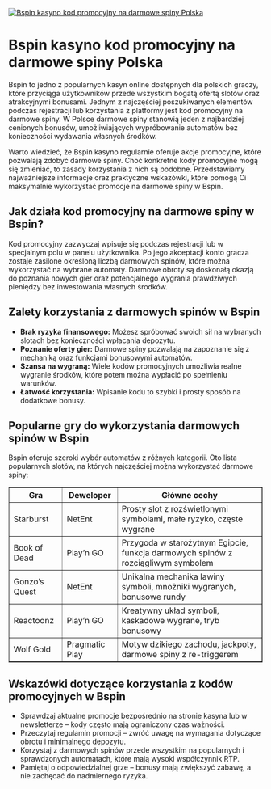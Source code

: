 [![Bspin kasyno kod promocyjny na darmowe spiny Polska](https://123-caf.pages.dev/gitsignup.png)](https://vrmoo.ru/Bt82HjjY)

<h1>Bspin kasyno kod promocyjny na darmowe spiny Polska</h1> <p>Bspin to jedno z popularnych kasyn online dostępnych dla polskich graczy, które przyciąga użytkowników przede wszystkim bogatą ofertą slotów oraz atrakcyjnymi bonusami. Jednym z najczęściej poszukiwanych elementów podczas rejestracji lub korzystania z platformy jest kod promocyjny na darmowe spiny. W Polsce darmowe spiny stanowią jeden z najbardziej cenionych bonusów, umożliwiających wypróbowanie automatów bez konieczności wydawania własnych środków.</p> <p>Warto wiedzieć, że Bspin kasyno regularnie oferuje akcje promocyjne, które pozwalają zdobyć darmowe spiny. Choć konkretne kody promocyjne mogą się zmieniać, to zasady korzystania z nich są podobne. Przedstawiamy najważniejsze informacje oraz praktyczne wskazówki, które pomogą Ci maksymalnie wykorzystać promocje na darmowe spiny w Bspin.</p> <h2>Jak działa kod promocyjny na darmowe spiny w Bspin?</h2> <p>Kod promocyjny zazwyczaj wpisuje się podczas rejestracji lub w specjalnym polu w panelu użytkownika. Po jego akceptacji konto gracza zostaje zasilone określoną liczbą darmowych spinów, które można wykorzystać na wybrane automaty. Darmowe obroty są doskonałą okazją do poznania nowych gier oraz potencjalnego wygrania prawdziwych pieniędzy bez inwestowania własnych środków.</p> <h2>Zalety korzystania z darmowych spinów w Bspin</h2> <ul>   <li><strong>Brak ryzyka finansowego:</strong> Możesz spróbować swoich sił na wybranych slotach bez konieczności wpłacania depozytu.</li>   <li><strong>Poznanie oferty gier:</strong> Darmowe spiny pozwalają na zapoznanie się z mechaniką oraz funkcjami bonusowymi automatów.</li>   <li><strong>Szansa na wygraną:</strong> Wiele kodów promocyjnych umożliwia realne wygranie środków, które potem można wypłacić po spełnieniu warunków.</li>   <li><strong>Łatwość korzystania:</strong> Wpisanie kodu to szybki i prosty sposób na dodatkowe bonusy.</li> </ul> <h2>Popularne gry do wykorzystania darmowych spinów w Bspin</h2> <p>Bspin oferuje szeroki wybór automatów z różnych kategorii. Oto lista popularnych slotów, na których najczęściej można wykorzystać darmowe spiny:</p> <table border="1" cellpadding="6" cellspacing="0">   <thead>     <tr>       <th>Gra</th>       <th>Deweloper</th>       <th>Główne cechy</th>     </tr>   </thead>   <tbody>     <tr>       <td>Starburst</td>       <td>NetEnt</td>       <td>Prosty slot z rozświetlonymi symbolami, małe ryzyko, częste wygrane</td>     </tr>     <tr>       <td>Book of Dead</td>       <td>Play’n GO</td>       <td>Przygoda w starożytnym Egipcie, funkcja darmowych spinów z rozciągliwym symbolem</td>     </tr>     <tr>       <td>Gonzo’s Quest</td>       <td>NetEnt</td>       <td>Unikalna mechanika lawiny symboli, mnożniki wygranych, bonusowe rundy</td>     </tr>     <tr>       <td>Reactoonz</td>       <td>Play’n GO</td>       <td>Kreatywny układ symboli, kaskadowe wygrane, tryb bonusowy</td>     </tr>     <tr>       <td>Wolf Gold</td>       <td>Pragmatic Play</td>       <td>Motyw dzikiego zachodu, jackpoty, darmowe spiny z re-triggerem</td>     </tr>   </tbody> </table> <h2>Wskazówki dotyczące korzystania z kodów promocyjnych w Bspin</h2> <ul>   <li>Sprawdzaj aktualne promocje bezpośrednio na stronie kasyna lub w newsletterze – kody często mają ograniczony czas ważności.</li>   <li>Przeczytaj regulamin promocji – zwróć uwagę na wymagania dotyczące obrotu i minimalnego depozytu.</li>   <li>Korzystaj z darmowych spinów przede wszystkim na popularnych i sprawdzonych automatach, które mają wysoki współczynnik RTP.</li>   <li>Pamiętaj o odpowiedzialnej grze – bonusy mają zwiększyć zabawę, a nie zachęcać do nadmiernego ryzyka.</li> </ul>
